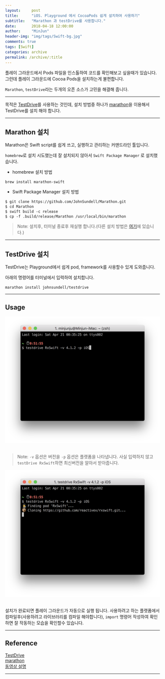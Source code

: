 ```yaml
---
layout:     post
title:      "iOS. Playground 에서 CocoaPods 쉽게 설치하여 사용하기"
subtitle:   "Marathon 과 testDrive를 사용합니다."
date:       2018-04-18 12:00:00
author:     "MinJun"
header-img: "img/tags/Swift-bg.jpg"
comments: true 
tags: [Swift]
categories: archive
permalink: /archive/:title
---
```


플레이 그라운드에서 Pods 파일을 인스톨하여 코드를 확인해보고 싶을때가 있습니다. 그런데 플레이 그라운드에 Cocoa Pods을 설치하는게 불편합니다. 

`Marathon`, `testDrive`라는 두개의 오픈 소스가 고민을 해결해 줍니다.

---

목적은 [TestDrive](https://github.com/JohnSundell/TestDrive)를 사용하는 것인데, 설치 방법중 하나가 [marathon](https://github.com/johnsundell/marathon)을 이용해서 TestDrive를 설치 해야 합니다. 

---

## Marathon 설치

Marathon은 Swift script를 쉽게 쓰고, 실행하고 관리하는 커맨드라인 툴입니다. 

`homebrew`로 설치 시도했는데 잘 설치되지 않아서 `Swift Package Manager` 로 설치했습니다. 

- homebrew 설치 방법

```
brew install marathon-swift
```

- Swift Package Manager 설치 방법

```
$ git clone https://github.com/JohnSundell/Marathon.git
$ cd Marathon
$ swift build -c release
$ cp -f .build/release/Marathon /usr/local/bin/marathon
```

> Note: 설치후, 터미널 종료후 재실행 합니다.(다른 설치 방법은 [여기](https://github.com/johnsundell/marathon)에 있습니다.)

---

## TestDrive 설치

TestDrive는 Playground에서 쉽게 pod, framework를 사용할수 있게 도와줍니다. 

아래의 명령어를 터미널에서 입력하여 설치합니다. 

```
marathon install johnsundell/testdrive
```

---

## Usage 

<center><img src="/img/posts/TestDrive.png" width="700"></center> <br> 

> Note: `-v` 옵션은 버전을 `-p` 옵션은 플랫폼을 나타냅니다. 사실 입력하지 않고 `testDrive RxSwift`하면 최신버전을 알아서 받아줍니다. 

<center><img src="/img/posts/TestDrive1.png" width="700"></center> <br> 

설치가 완료되면 플레이 그라운드가 자동으로 실행 됩니다. 사용하려고 하는 플랫폼에서 컴파일후(사용하려고 라이브러리를 컴파일 해야합니다), `import` 명령어 작성하여 확인하면 잘 작동하는 모습을 확인할수 있습니다.


---

## Reference 


[TestDrive](https://github.com/JohnSundell/TestDrive)<br>
[marathon](https://github.com/johnsundell/marathon)<br>
[동영상 설명](https://www.youtube.com/watch?v=qf7xVYYsR0Y&t=282s)





---







